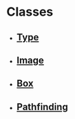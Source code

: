 # **<a name="classes" />Classes**

- ## [Type](#/type.md)
- ## [Image](#/image.md)
- ## [Box](#/box.md)
- ## [Pathfinding](#/pathfinding.md)